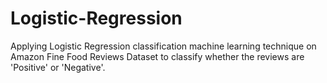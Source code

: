 # Logistic-Regression
Applying Logistic Regression classification machine learning technique on Amazon Fine Food Reviews Dataset to classify whether the reviews are 'Positive' or 'Negative'.
